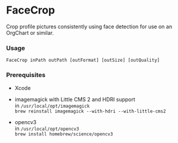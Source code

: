 FaceCrop
========

Crop profile pictures consistently using face detection for use on an OrgChart
or similar.

### Usage

`FaceCrop inPath outPath [outFormat] [outSize] [outQuality]`

### Prerequisites

-   Xcode

-   imagemagick with Little CMS 2 and HDRI support  
    in `/usr/local/opt/imagemagick`  
    `brew reinstall imagemagick --with-hdri --with-little-cms2`

-   opencv3  
    in `/usr/local/opt/opencv3`  
    `brew install homebrew/science/opencv3`
